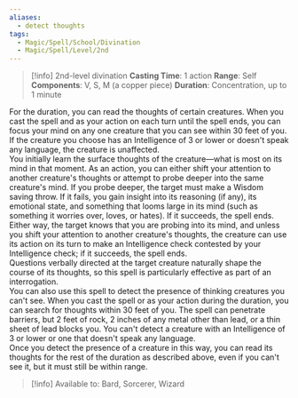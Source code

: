 ```yaml
---
aliases:
  - detect thoughts
tags:
  - Magic/Spell/School/Divination
  - Magic/Spell/Level/2nd
---
```

>[!info]
>2nd-level divination
>**Casting Time**: 1 action
>**Range**: Self
>**Components**: V, S, M (a copper piece)
>**Duration**: Concentration, up to 1 minute

For the duration, you can read the thoughts of certain creatures. When you cast the spell and as your action on each turn until the spell ends, you can focus your mind on any one creature that you can see within 30 feet of you. If the creature you choose has an Intelligence of 3 or lower or doesn't speak any language, the creature is unaffected.<br>
You initially learn the surface thoughts of the creature—what is most on its mind in that moment. As an action, you can either shift your attention to another creature's thoughts or attempt to probe deeper into the same creature's mind. If you probe deeper, the target must make a Wisdom saving throw. If it fails, you gain insight into its reasoning (if any), its emotional state, and something that looms large in its mind (such as something it worries over, loves, or hates). If it succeeds, the spell ends. Either way, the target knows that you are probing into its mind, and unless you shift your attention to another creature's thoughts, the creature can use its action on its turn to make an Intelligence check contested by your Intelligence check; if it succeeds, the spell ends.<br>
Questions verbally directed at the target creature naturally shape the course of its thoughts, so this spell is particularly effective as part of an interrogation.<br>
You can also use this spell to detect the presence of thinking creatures you can't see. When you cast the spell or as your action during the duration, you can search for thoughts within 30 feet of you. The spell can penetrate barriers, but 2 feet of rock, 2 inches of any metal other than lead, or a thin sheet of lead blocks you. You can't detect a creature with an Intelligence of 3 or lower or one that doesn't speak any language.<br>
Once you detect the presence of a creature in this way, you can read its thoughts for the rest of the duration as described above, even if you can't see it, but it must still be within range.<br>
>[!info] Available to:
>Bard, Sorcerer, Wizard